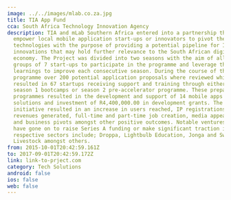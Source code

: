 ```yaml
---
image: ../../images/mlab.co.za.jpg
title: TIA App Fund
cca: South Africa Technology Innovation Agency
description: TIA and mLab Southern Africa entered into a partnership that would
  empower local mobile application start-ups or innovators to pivot their
  technologies with the purpose of providing a potential pipeline for ICT
  innovations that may hold further relevance to the South African digital
  economy. The Project was divided into two seasons with the aim of allowing two
  groups of 7 start-ups to participate in the programme and leverage the
  learnings to improve each consecutive season. During the course of the
  programme over 200 potential application proposals where reviewed which
  resulted in 67 startups receiving support and training through either the
  season 1 bootcamps or season 2 pre-accelerator programme. These preparation
  programmes resulted in the development and support of 14 mobile apps or
  solutions and investment of R4,400,000.00 in development grants. The
  initiative resulted in an increase in users reached, IP registrations,
  revenues generated, full-time and part-time job creation, media appearances
  and business pivots amongst other positive outcomes. Notable ventures that
  have gone on to raise Series A funding or make significant traction in their
  respective sectors include; Droppa, Lightbulb Education, Jonga and Swift
  Livestock amongst others.
from: 2015-10-01T20:42:59.161Z
to: 2017-09-01T20:42:59.172Z
link: link-to-prject.com
category: Tech Solutions
android: false
ios: false
web: false
---
```

